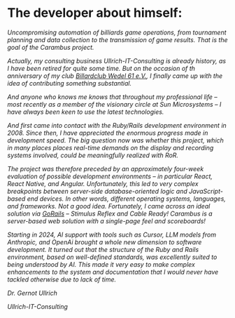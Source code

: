 # The developer about himself:

*Uncompromising automation of billiards game operations, from tournament planning and data collection to the transmission of game results. That is the goal of the Carambus project.*

*Actually, my consulting business Ullrich-IT-Consulting is already history, as I have been retired for quite some time. But on the occasion of th anniversary of my club [Billardclub Wedel 61 e.V.](http://www.billardclub-wedel.de/), I finally came up with the idea of contributing something substantial.*

*And anyone who knows me knows that throughout my professional life – most recently as a member of the visionary circle at Sun Microsystems – I have always been keen to use the latest technologies.*

*And first came into contact with the Ruby/Rails development environment in 2008. Since then, I have appreciated the enormous progress made in development speed. The big question now was whether this project, which in many places places real-time demands on the display and recording systems involved, could be meaningfully realized with RoR.*


*The project was therefore preceded by an approximately four-week evaluation of possible development environments – in particular React, React Native, and Angular. Unfortunately, this led to very complex breakpoints between server-side database-oriented logic and JavaScript-based end devices. In other words, different operating systems, languages, and frameworks. Not a good idea. Fortunately, I came across an ideal solution via [GoRails](https://gorails.com) – Stimulus Reflex and Cable Ready! Carambus is a server-based web solution with a single-page feel and scoreboards!*

*Starting in 2024, AI support with tools such as Cursor, LLM models from Anthropic, and OpenAi brought a whole new dimension to software development.  It turned out that the structure of the Ruby and Rails environment, based on well-defined standards, was excellently suited to being understood by AI. This made it very easy to make complex enhancements to the system and documentation that I would never have tackled otherwise due to lack of time.*

*Dr. Gernot Ullrich*
 
*Ullrich-IT-Consulting*
